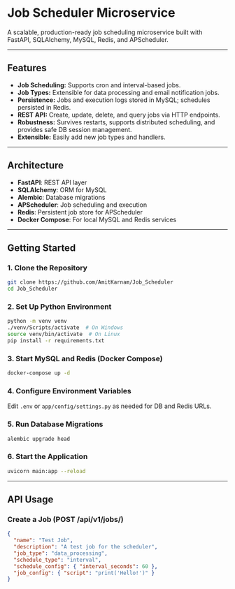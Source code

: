 # Job Scheduler Microservice

A scalable, production-ready job scheduling microservice built with FastAPI, SQLAlchemy, MySQL, Redis, and APScheduler.

---

## Features
- **Job Scheduling:** Supports cron and interval-based jobs.
- **Job Types:** Extensible for data processing and email notification jobs.
- **Persistence:** Jobs and execution logs stored in MySQL; schedules persisted in Redis.
- **REST API:** Create, update, delete, and query jobs via HTTP endpoints.
- **Robustness:** Survives restarts, supports distributed scheduling, and provides safe DB session management.
- **Extensible:** Easily add new job types and handlers.

---

## Architecture
- **FastAPI**: REST API layer
- **SQLAlchemy**: ORM for MySQL
- **Alembic**: Database migrations
- **APScheduler**: Job scheduling and execution
- **Redis**: Persistent job store for APScheduler
- **Docker Compose**: For local MySQL and Redis services

---

## Getting Started

### 1. Clone the Repository
```sh
git clone https://github.com/AmitKarnam/Job_Scheduler
cd Job_Scheduler
```

### 2. Set Up Python Environment
```sh
python -m venv venv
./venv/Scripts/activate  # On Windows
source venv/bin/activate  # On Linux
pip install -r requirements.txt
```

### 3. Start MySQL and Redis (Docker Compose)
```sh
docker-compose up -d
```

### 4. Configure Environment Variables
Edit `.env` or `app/config/settings.py` as needed for DB and Redis URLs.

### 5. Run Database Migrations
```sh
alembic upgrade head
```

### 6. Start the Application
```sh
uvicorn main:app --reload
```

---

## API Usage

### Create a Job (POST /api/v1/jobs/)
```json
{
  "name": "Test Job",
  "description": "A test job for the scheduler",
  "job_type": "data_processing",
  "schedule_type": "interval",
  "schedule_config": { "interval_seconds": 60 },
  "job_config": { "script": "print('Hello!')" }
}
```
